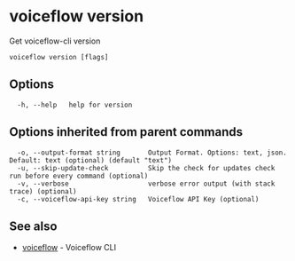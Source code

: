 # voiceflow version

Get voiceflow-cli version

```
voiceflow version [flags]
```

## Options

```
  -h, --help   help for version
```

## Options inherited from parent commands

```
  -o, --output-format string       Output Format. Options: text, json. Default: text (optional) (default "text")
  -u, --skip-update-check          Skip the check for updates check run before every command (optional)
  -v, --verbose                    verbose error output (with stack trace) (optional)
  -c, --voiceflow-api-key string   Voiceflow API Key (optional)
```

## See also

* [voiceflow](/cmd/voiceflow/)	 - Voiceflow CLI

